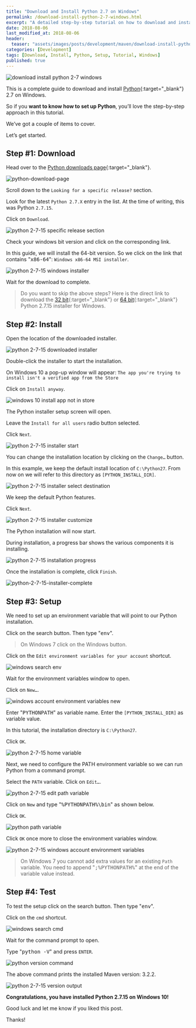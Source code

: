 ```yaml
---
title: "Download and Install Python 2.7 on Windows"
permalink: /download-install-python-2-7-windows.html
excerpt: "A detailed step-by-step tutorial on how to download and install Python 2.7.15 on Windows 10."
date: 2018-08-06
last_modified_at: 2018-08-06
header:
  teaser: "assets/images/posts/development/maven/download-install-python-2-7-windows.png"
categories: [Development]
tags: [Download, Install, Python, Setup, Tutorial, Windows]
published: true
---
```


<img src="{{ site.url }}/assets/images/posts/development/python/download-install-python-2-7-windows.png" alt="download install python 2-7 windows" class="align-right title-image">

This is a complete guide to download and install [Python](https://www.python.org){:target="_blank"} 2.7 on Windows.

So if you **want to know how to set up Python**, you’ll love the step-by-step approach in this tutorial.

We’ve got a couple of items to cover.

Let’s get started.

## Step #1: Download

Head over to the [Python downloads page](https://www.python.org/downloads/){:target="_blank"}.

<img src="{{ site.url }}/assets/images/posts/development/python/python-download-page.png" alt="python-download-page">

Scroll down to the `Looking for a specific release?` section.

Look for the latest `Python 2.7.X` entry in the list. At the time of writing, this was Python `2.7.15`.

Click on `Download`.

<img src="{{ site.url }}/assets/images/posts/development/python/python-2-7-15-specific-release-section.png" alt="python 2-7-15 specific release section">

Check your windows bit version and click on the corresponding link.

In this guide, we will install the 64-bit version. So we click on the link that contains "<kbd>x86-64</kbd>": `Windows x86-64 MSI installer`.

<img src="{{ site.url }}/assets/images/posts/development/python/python-2-7-15-windows-installer.png" alt="python 2-7-15 windows installer">

Wait for the download to complete.

> Do you want to skip the above steps? Here is the direct link to download the [32 bit](https://www.python.org/ftp/python/2.7.15/python-2.7.15.msi){:target="_blank"} or [64 bit](https://www.python.org/ftp/python/2.7.15/python-2.7.15.amd64.msi){:target="_blank"} Python 2.7.15 installer for Windows.

## Step #2: Install

Open the location of the downloaded installer.

<img src="{{ site.url }}/assets/images/posts/development/python/python-2-7-15-downloaded-installer.png" alt="python 2-7-15 downloaded installer">

Double-click the installer to start the installation.

On Windows 10 a pop-up window will appear: `The app you're trying to install isn't a verified app from the Store`

Click on `Install anyway`.

<img src="{{ site.url }}/assets/images/posts/windows-10-install-app-not-in-store.png" alt="windows 10 install app not in store">

The Python installer setup screen will open.

Leave the `Install for all users` radio button selected.

Click `Next`.

<img src="{{ site.url }}/assets/images/posts/development/python/python-2-7-15-installer-start.png" alt="python 2-7-15 installer start">

You can change the installation location by clicking on the `Change…` button.

In this example, we keep the default install location of `C:\Python27`. From now on we will refer to this directory as `[PYTHON_INSTALL_DIR]`.

<img src="{{ site.url }}/assets/images/posts/development/python/python-2-7-15-installer-select-destination.png" alt="python 2-7-15 installer select destination">

We keep the default Python features.

Click `Next`.

<img src="{{ site.url }}/assets/images/posts/development/python/python-2-7-15-installer-customize.png" alt="python 2-7-15 installer customize">

The Python installation will now start.

During installation, a progress bar shows the various components it is installing.

<img src="{{ site.url }}/assets/images/posts/development/python/python-2-7-15-installation-progress.png" alt="python 2-7-15 installation progress">

Once the installation is complete, click `Finish`.

<img src="{{ site.url }}/assets/images/posts/development/python/python-2-7-15-installer-complete.png" alt="python-2-7-15-installer-complete">

## Step #3: Setup

We need to set up an environment variable that will point to our Python installation.

Click on the search button. Then type "<kbd>env</kbd>".

> On Windows 7 click on the Windows button.

Click on the `Edit environment variables for your account` shortcut.

<img src="{{ site.url }}/assets/images/posts/development/windows-search-env.png" alt="windows search env">

Wait for the environment variables window to open.

Click on `New…`.

<img src="{{ site.url }}/assets/images/posts/development/windows-account-environment-variables-new.png" alt="windows account environment variables new">

Enter "<kbd>PYTHONPATH</kbd>" as variable name. Enter the `[PYTHON_INSTALL_DIR]` as variable value.

In this tutorial, the installation directory is `C:\Python27`.

Click `OK`.

<img src="{{ site.url }}/assets/images/posts/development/python/python-2-7-15-home-variable.png" alt="python 2-7-15 home variable">

Next, we need to configure the PATH environment variable so we can run Python from a command prompt.

Select the `PATH` variable. Click on `Edit…`.

<img src="{{ site.url }}/assets/images/posts/development/python/python-2-7-15-edit-path-variable.png" alt="python 2-7-15 edit path variable">

Click on `New` and type "<kbd>%PYTHONPATH%\bin</kbd>" as shown below.

Click `OK`.

<img src="{{ site.url }}/assets/images/posts/development/python/python-path-variable.png" alt="python path variable">

Click `OK` once more to close the environment variables window.

<img src="{{ site.url }}/assets/images/posts/development/python/python-2-7-15-windows-account-environment-variables.png" alt="python 2-7-15 windows account environment variables">

> On Windows 7 you cannot add extra values for an existing `Path` variable. You need to append "<kbd>;%PYTHONPATH%</kbd>" at the end of the variable value instead.

## Step #4: Test

To test the setup click on the search button. Then type "<kbd>env</kbd>".

Click on the `cmd` shortcut.

<img src="{{ site.url }}/assets/images/posts/development/windows-search-cmd.png" alt="windows search cmd">

Wait for the command prompt to open.

Type "<kbd>python -V</kbd>" and press `ENTER`.

<img src="{{ site.url }}/assets/images/posts/development/python/python-version-command.png" alt="python version command">

The above command prints the installed Maven version: 3.2.2.

<img src="{{ site.url }}/assets/images/posts/development/python/python-2-7-15-version-output.png" alt="python 2-7-15 version output">

**Congratulations, you have installed Python 2.7.15 on Windows 10!**

Good luck and let me know if you liked this post.

Thanks!
